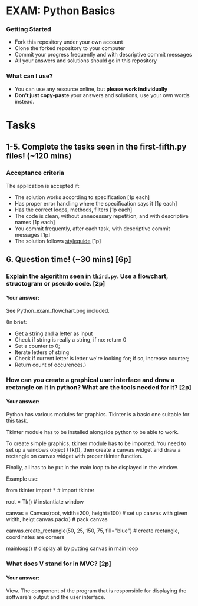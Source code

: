 # EXAM: Python Basics

### Getting Started
 - Fork this repository under your own account
 - Clone the forked repository to your computer
 - Commit your progress frequently and with descriptive commit messages
 - All your answers and solutions should go in this repository

### What can I use?
- You can use any resource online, but **please work individually**
- **Don't just copy-paste** your answers and solutions, use your own words instead.


# Tasks
## 1-5. Complete the tasks seen in the first-fifth.py files! (~120 mins)
### Acceptance criteria
The application is accepted if:
- The solution works according to specification [1p each]
- Has proper error handling where the specification says it [1p each]
- Has the correct loops, methods, filters [1p each]
- The code is clean, without unnecessary repetition, and with descriptive names [1p each]
- You commit frequently, after each task, with descriptive commit messages [1p]
- The solution follows [styleguide](https://github.com/greenfox-academy/teaching-materials/blob/master/styleguide/python.md) [1p]

## 6. Question time! (~30 mins) [6p]

### Explain the algorithm seen in `third.py`. Use a flowchart, structogram or pseudo code. [2p]
#### Your answer:

See Python_exam_flowchart.png included.

(In brief:
  - Get a string and a letter as input
  - Check if string is really a string, if no: return 0
  - Set a counter to 0;
  - Iterate letters of string
  - Check if current letter is letter we're looking for; if so, increase counter;
  - Return count of occurences.)

### How can you create a graphical user interface and draw a rectangle on it in python? What are the tools needed for it? [2p]
#### Your answer:

Python has various modules for graphics. Tkinter is a basic one suitable for this task.

Tkinter module has to be installed alongside python to be able to work.

To create simple graphics, tkinter module has to be imported. You need to set up a windows object (Tk()), then create a canvas widget and draw a rectangle on canvas widget with proper tkinter function.

Finally, all has to be put in the main loop to be displayed in the window.

Example use:

from tkinter import * # import tkinter

root = Tk() # instantiate window

canvas = Canvas(root, width=200, height=100) # set up canvas with given width, heigt
canvas.pack() # pack canvas

canvas.create_rectangle(50, 25, 150, 75, fill="blue") # create rectangle, coordinates are corners

mainloop() # display all by putting canvas in main loop

### What does V stand for in MVC? [2p]
#### Your answer:

View. The component of the program that is responsible for displaying the software's output and the user interface.
